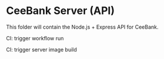 # CeeBank Server (API)

This folder will contain the Node.js + Express API for CeeBank.

CI: trigger workflow run

CI: trigger server image build
